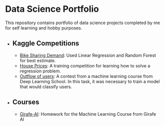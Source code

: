 # Data Science Portfolio
This repository contains portfolio of data science projects completed by me for self learning and hobby purposes.
- ## Kaggle Competitions
    - [Bike Sharing Demand](/Bike%20Sharing%20Demand/): Used Linear Regression and Random Forest for best estimate.
    - [House Prices](/House%20Prices%20-%20Advanced%20Regression%20Techniques/): A training competition for learning how to solve a regression problem.
    - [Outflow of users](/Предсказание%20оттока%20пользователей/): A contest from a machine learning course from Deep Learning School. In this task, it was necessary to train a model that would classify users.

- ## Courses
    - [Girafe-AI](/Girafe-AI%20ML%20course/): Homework for the Machine Learning Course from Girafe AI

